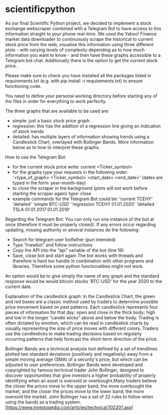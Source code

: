 # scientificpython
As our final Scientific Python project, we decided to implement a stock exchange webscraper combined with a Telegram Bot to have access to this information straight to your phone real-time. We used the Yahoo! Finance market data downloader to continuously scrape the historical to current stock price from the web, visualise this information using three different plots - with varying levels of complexity depending as to how much information you want to know - and then have these graphs accessible to a Telegram bot chat. Additionally there is the option to get the current stock price.

Please make sure to check you have installed all the packages listed in requirements.txt (e.g. with pip install -r requirements.txt) to ensure functioning code.

You need to define your personal working directory before starting any of the files in order for everything to work perfectly.

The three graphs that are available to be used are: 
- simple: just a basic stock price graph
- regression: this has the addition of a regression line giving an indication of stock trends 
- detailed: has multiple layers of information showing trends using a Candlestick Chart, overlayed with Bollinger Bands. More information below as to how to interpret these graphs. 

How to use the Telegram Bot:
- for the current stock price write: current <Ticker_symbol>
- for the graphs type your requests in the following order: '<type_of_graph> <Ticker_symbol> <start_date> <end_date>' (dates are typed in the form: year-month-day)
- to close the scraper in the background (plots will not work before starting the scraper again) type: close
- example commands for the Telegram Bot could be: 
'current TCEHY'
'detailed'
'simple BTC-USD'
'regression TCEHY 01.01.2020'
'detailed TSLA 01.01.2017 01.01.2019'

Regarding the Telegram Bot:
You can only run one instance of the bot at once (therefore it must be properly closed). If any errors occur regarding updating, missing authority or several instances do the following:
-  Search for telegram user botfather (pun intended)
-  Type “/newbot” and follow instructions
-  Copy the API into the “api” variable of the bot (line 16)
-  Save, close bot and start again
The bot works with threads and therefore is hard too handle in combination with other programs and libraries. Therefore some python functionalities might not work.

An option would be to give simply the name of any graph and the standard response would be would bitcoin stocks 'BTC-USD' for the year 2020 to the current date.

Explanation of the candlestick graph:
In the Candlestick Chart, the green and red boxes are a classic method used by traders to determine possible price movement based on past patterns. Each candlestick represents four pieces of information for that day: open and close in the thick body; high and low in the longer “candle wicks” above and below the body. Trading is often dictated by emotion, which can be read in candlestick charts by visually representing the size of price moves with different colors. Traders use the candlesticks to make trading decisions based on regularly occurring patterns that help forecast the short-term direction of the price.


Bollinger Bands are a technical analysis tool defined by a set of trendlines plotted two standard deviations (positively and negatively) away from a simple moving average (SMA) of a security's price, but which can be adjusted to user preferences. Bollinger Bands were developed and copyrighted by famous technical trader John Bollinger, designed to discover opportunities that give investors a higher probability of properly identifying when an asset is oversold or overbought.Many traders believe the closer the prices move to the upper band, the more overbought the market, and the closer the prices move to the lower band, the more oversold the market. John Bollinger has a set of 22 rules to follow when using the bands as a trading system. [https://www.investopedia.com/articles/technical/102201.asp]
